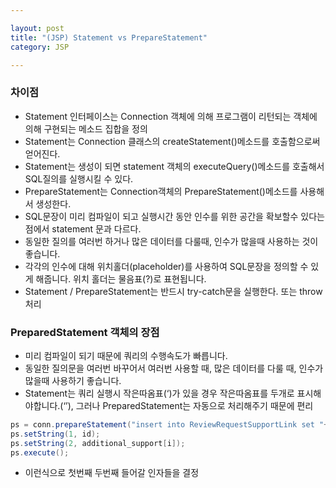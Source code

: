 ```yaml
---

layout: post
title: "(JSP) Statement vs PrepareStatement"
category: JSP

---
```


### 차이점

* Statement 인터페이스는 Connection 객체에 의해 프로그램이 리턴되는 객체에 의해 구현되는 메소드 집합을 정의
* Statement는 Connection 클래스의 createStatement()메소드를 호출함으로써 얻어진다.
* Statement는 생성이 되면 statement 객체의 executeQuery()메소드를 호출해서 SQL질의를 실행시킬 수 있다.
* PrepareStatement는 Connection객체의 PrepareStatement()메소드를 사용해서 생성한다.
* SQL문장이 미리 컴파일이 되고 실행시간 동안 인수를 위한 공간을 확보할수 있다는 점에서 statement 문과 다르다.
* 동일한 질의를 여러번 하거나 많은 데이터를 다룰때, 인수가 많을때 사용하는 것이 좋습니다.
* 각각의 인수에 대해 위치홀더(placeholder)를 사용하여 SQL문장을 정의할 수 있게 해줍니다. 위치 홀더는 물음표(?)로 표현됩니다.
* Statement / PrepareStatement는 반드시 try-catch문을 실행한다. 또는 throw처리

### PreparedStatement 객체의 장점

* 미리 컴파일이 되기 때문에 쿼리의 수행속도가 빠릅니다.
* 동일한 질의문을 여러번 바꾸어서 여러번 사용할 때, 많은 데이터를 다룰 때, 인수가 많을때 사용하기 좋습니다.
* Statement는 쿼리 실행시 작은따옴표(‘)가 있을 경우 작은따옴표를 두개로 표시해야합니다.(‘’), 그러나 PreparedStatement는 자동으로 처리해주기 때문에 편리

```java
ps = conn.prepareStatement("insert into ReviewRequestSupportLink set "+"review_request=?,support=?");
ps.setString(1, id);
ps.setString(2, additional_support[i]);
ps.execute();
```

* 이런식으로 첫번째 두번째 들어갈 인자들을 결정

<br/><br/>
